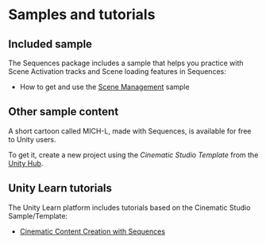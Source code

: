 # Samples and tutorials

## Included sample

The Sequences package includes a sample that helps you practice with Scene Activation tracks and Scene loading features in Sequences:

* How to get and use the [Scene Management](samples-scene-management.md) sample

## Other sample content

A short cartoon called MICH-L, made with Sequences, is available for free to Unity users.

To get it, create a new project using the _Cinematic Studio Template_ from the [Unity Hub](https://docs.unity3d.com/Manual/GettingStartedUnityHub.html).

## Unity Learn tutorials

The Unity Learn platform includes tutorials based on the Cinematic Studio Sample/Template:

* [Cinematic Content Creation with Sequences](https://learn.unity.com/project/cinematic-content-creation-with-sequences)
